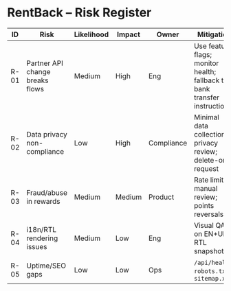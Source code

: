 # RentBack – Risk Register

| ID | Risk | Likelihood | Impact | Owner | Mitigation | Status |
|----|------|------------|--------|-------|------------|--------|
| R-01 | Partner API change breaks flows | Medium | High | Eng | Use feature flags; monitor health; fallback to bank transfer instructions | Open |
| R-02 | Data privacy non-compliance | Low | High | Compliance | Minimal data collection; privacy review; delete-on-request | Open |
| R-03 | Fraud/abuse in rewards | Medium | Medium | Product | Rate limits; manual review; points reversals | Open |
| R-04 | i18n/RTL rendering issues | Medium | Low | Eng | Visual QA on EN+UR; RTL snapshots | Open |
| R-05 | Uptime/SEO gaps | Low | Low | Ops | `/api/health`, `robots.txt`, `sitemap.xml` | Open |
